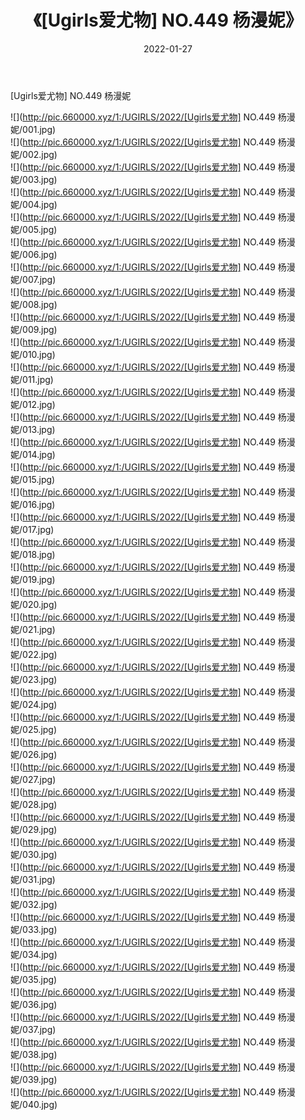 ﻿---
layout: post
title:  《[Ugirls爱尤物] NO.449 杨漫妮》
date:   2022-01-27
img: http://pic.660000.xyz/1:/UGIRLS/2022/[Ugirls爱尤物] NO.449 杨漫妮/000.jpg
categories: [美女, 清纯, 唯美]
---

[Ugirls爱尤物] NO.449 杨漫妮

 ![](http://pic.660000.xyz/1:/UGIRLS/2022/[Ugirls爱尤物] NO.449 杨漫妮/001.jpg) <br>![](http://pic.660000.xyz/1:/UGIRLS/2022/[Ugirls爱尤物] NO.449 杨漫妮/002.jpg) <br>![](http://pic.660000.xyz/1:/UGIRLS/2022/[Ugirls爱尤物] NO.449 杨漫妮/003.jpg) <br>![](http://pic.660000.xyz/1:/UGIRLS/2022/[Ugirls爱尤物] NO.449 杨漫妮/004.jpg) <br>![](http://pic.660000.xyz/1:/UGIRLS/2022/[Ugirls爱尤物] NO.449 杨漫妮/005.jpg) <br>![](http://pic.660000.xyz/1:/UGIRLS/2022/[Ugirls爱尤物] NO.449 杨漫妮/006.jpg) <br>![](http://pic.660000.xyz/1:/UGIRLS/2022/[Ugirls爱尤物] NO.449 杨漫妮/007.jpg) <br>![](http://pic.660000.xyz/1:/UGIRLS/2022/[Ugirls爱尤物] NO.449 杨漫妮/008.jpg) <br>![](http://pic.660000.xyz/1:/UGIRLS/2022/[Ugirls爱尤物] NO.449 杨漫妮/009.jpg) <br>![](http://pic.660000.xyz/1:/UGIRLS/2022/[Ugirls爱尤物] NO.449 杨漫妮/010.jpg) <br>![](http://pic.660000.xyz/1:/UGIRLS/2022/[Ugirls爱尤物] NO.449 杨漫妮/011.jpg) <br>![](http://pic.660000.xyz/1:/UGIRLS/2022/[Ugirls爱尤物] NO.449 杨漫妮/012.jpg) <br>![](http://pic.660000.xyz/1:/UGIRLS/2022/[Ugirls爱尤物] NO.449 杨漫妮/013.jpg) <br>![](http://pic.660000.xyz/1:/UGIRLS/2022/[Ugirls爱尤物] NO.449 杨漫妮/014.jpg) <br>![](http://pic.660000.xyz/1:/UGIRLS/2022/[Ugirls爱尤物] NO.449 杨漫妮/015.jpg) <br>![](http://pic.660000.xyz/1:/UGIRLS/2022/[Ugirls爱尤物] NO.449 杨漫妮/016.jpg) <br>![](http://pic.660000.xyz/1:/UGIRLS/2022/[Ugirls爱尤物] NO.449 杨漫妮/017.jpg) <br>![](http://pic.660000.xyz/1:/UGIRLS/2022/[Ugirls爱尤物] NO.449 杨漫妮/018.jpg) <br>![](http://pic.660000.xyz/1:/UGIRLS/2022/[Ugirls爱尤物] NO.449 杨漫妮/019.jpg) <br>![](http://pic.660000.xyz/1:/UGIRLS/2022/[Ugirls爱尤物] NO.449 杨漫妮/020.jpg) <br>![](http://pic.660000.xyz/1:/UGIRLS/2022/[Ugirls爱尤物] NO.449 杨漫妮/021.jpg) <br>![](http://pic.660000.xyz/1:/UGIRLS/2022/[Ugirls爱尤物] NO.449 杨漫妮/022.jpg) <br>![](http://pic.660000.xyz/1:/UGIRLS/2022/[Ugirls爱尤物] NO.449 杨漫妮/023.jpg) <br>![](http://pic.660000.xyz/1:/UGIRLS/2022/[Ugirls爱尤物] NO.449 杨漫妮/024.jpg) <br>![](http://pic.660000.xyz/1:/UGIRLS/2022/[Ugirls爱尤物] NO.449 杨漫妮/025.jpg) <br>![](http://pic.660000.xyz/1:/UGIRLS/2022/[Ugirls爱尤物] NO.449 杨漫妮/026.jpg) <br>![](http://pic.660000.xyz/1:/UGIRLS/2022/[Ugirls爱尤物] NO.449 杨漫妮/027.jpg) <br>![](http://pic.660000.xyz/1:/UGIRLS/2022/[Ugirls爱尤物] NO.449 杨漫妮/028.jpg) <br>![](http://pic.660000.xyz/1:/UGIRLS/2022/[Ugirls爱尤物] NO.449 杨漫妮/029.jpg) <br>![](http://pic.660000.xyz/1:/UGIRLS/2022/[Ugirls爱尤物] NO.449 杨漫妮/030.jpg) <br>![](http://pic.660000.xyz/1:/UGIRLS/2022/[Ugirls爱尤物] NO.449 杨漫妮/031.jpg) <br>![](http://pic.660000.xyz/1:/UGIRLS/2022/[Ugirls爱尤物] NO.449 杨漫妮/032.jpg) <br>![](http://pic.660000.xyz/1:/UGIRLS/2022/[Ugirls爱尤物] NO.449 杨漫妮/033.jpg) <br>![](http://pic.660000.xyz/1:/UGIRLS/2022/[Ugirls爱尤物] NO.449 杨漫妮/034.jpg) <br>![](http://pic.660000.xyz/1:/UGIRLS/2022/[Ugirls爱尤物] NO.449 杨漫妮/035.jpg) <br>![](http://pic.660000.xyz/1:/UGIRLS/2022/[Ugirls爱尤物] NO.449 杨漫妮/036.jpg) <br>![](http://pic.660000.xyz/1:/UGIRLS/2022/[Ugirls爱尤物] NO.449 杨漫妮/037.jpg) <br>![](http://pic.660000.xyz/1:/UGIRLS/2022/[Ugirls爱尤物] NO.449 杨漫妮/038.jpg) <br>![](http://pic.660000.xyz/1:/UGIRLS/2022/[Ugirls爱尤物] NO.449 杨漫妮/039.jpg) <br>![](http://pic.660000.xyz/1:/UGIRLS/2022/[Ugirls爱尤物] NO.449 杨漫妮/040.jpg) <br>